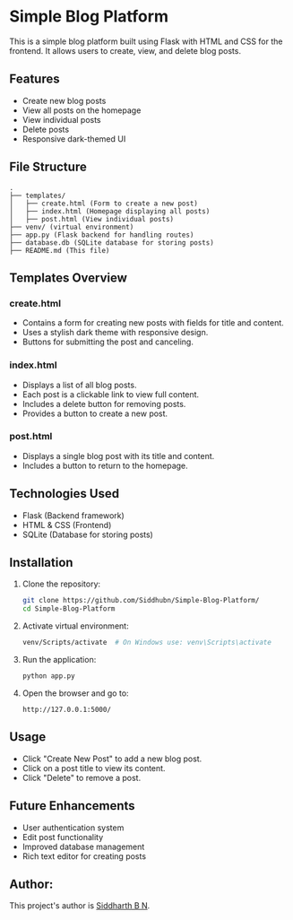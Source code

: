 # Simple Blog Platform

This is a simple blog platform built using Flask with HTML and CSS for the frontend. It allows users to create, view, and delete blog posts.

## Features
- Create new blog posts
- View all posts on the homepage
- View individual posts
- Delete posts
- Responsive dark-themed UI

## File Structure
```
.
├── templates/
│   ├── create.html (Form to create a new post)
│   ├── index.html (Homepage displaying all posts)
│   ├── post.html (View individual posts)
├── venv/ (virtual environment)
├── app.py (Flask backend for handling routes)
├── database.db (SQLite database for storing posts)
├── README.md (This file)
```

## Templates Overview
### create.html
- Contains a form for creating new posts with fields for title and content.
- Uses a stylish dark theme with responsive design.
- Buttons for submitting the post and canceling.

### index.html
- Displays a list of all blog posts.
- Each post is a clickable link to view full content.
- Includes a delete button for removing posts.
- Provides a button to create a new post.

### post.html
- Displays a single blog post with its title and content.
- Includes a button to return to the homepage.

## Technologies Used
- Flask (Backend framework)
- HTML & CSS (Frontend)
- SQLite (Database for storing posts)

## Installation
1. Clone the repository:
   ```sh
   git clone https://github.com/Siddhubn/Simple-Blog-Platform/
   cd Simple-Blog-Platform
   ```
2. Activate virtual environment:
   ```sh
   venv/Scripts/activate  # On Windows use: venv\Scripts\activate
   ```
3. Run the application:
   ```sh
   python app.py
   ```
4. Open the browser and go to:
   ```
   http://127.0.0.1:5000/
   ```

## Usage
- Click "Create New Post" to add a new blog post.
- Click on a post title to view its content.
- Click "Delete" to remove a post.

## Future Enhancements
- User authentication system
- Edit post functionality
- Improved database management
- Rich text editor for creating posts

## Author:
This project's author is [Siddharth B N](https://github.com/Siddhubn).
